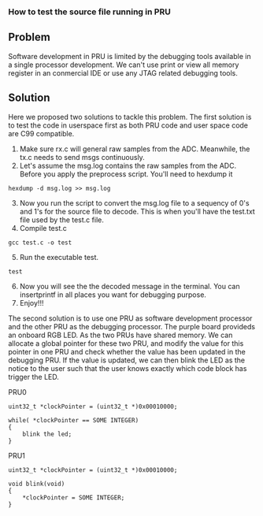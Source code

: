 ### How to test the source file running in PRU ###
## Problem ##
Software development in PRU is limited by the debugging tools available in a single processor development. We can't use print or view all memory register in an conmercial IDE or use any JTAG related debugging tools. 
## Solution ##
Here we proposed two solutions to tackle this problem. The first solution is to test the code in userspace first as both PRU code and user space code are C99 compatible. 

 1. Make sure rx.c will general raw samples from the ADC. Meanwhile, the tx.c needs to send msgs continuously.
 2. Let's assume the msg.log contains the raw samples from the ADC. Before you apply the preprocess script. You'll need to hexdump it
```
hexdump -d msg.log >> msg.log
```
 3. Now you run the script to convert the msg.log file to a sequency of 0's and 1's for the source file to decode. This is when you'll have the test.txt file used by the test.c file.
 4. Compile test.c 
```
gcc test.c -o test
```
 5. Run the executable test.
```
test
```
 6. Now you will see the the decoded message in the terminal. You can insertprintf in all places you want for debugging purpose. 
 7. Enjoy!!!  

The second solution is to use one PRU as software development processor and the other PRU as the debugging processor. The purple board provideds an onboard RGB LED. As the two PRUs have shared memory. We can allocate a global pointer for these two PRU, and modify the value for this pointer in one PRU and check whether the value has been updated in the debugging PRU. If the value is updated, we can then blink the LED as the notice to the user such that the user knows exactly which code block has trigger the LED. 

PRU0
```
uint32_t *clockPointer = (uint32_t *)0x00010000;

while( *clockPointer == SOME INTEGER)
{
 	blink the led;
}
```

PRU1
```
uint32_t *clockPointer = (uint32_t *)0x00010000;

void blink(void)
{
	*clockPointer = SOME INTEGER;
}

```



